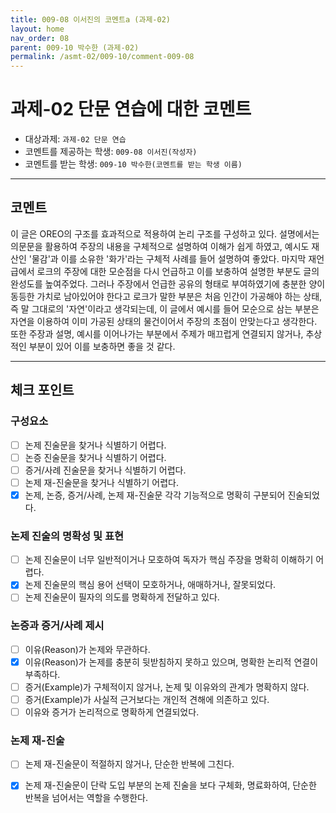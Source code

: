 ```yaml
---
title: 009-08 이서진의 코멘트a (과제-02) 
layout: home
nav_order: 08
parent: 009-10 박수한 (과제-02)
permalink: /asmt-02/009-10/comment-009-08
---
```


# 과제-02 단문 연습에 대한 코멘트

- 대상과제: `과제-02 단문 연습`
- 코멘트를 제공하는 학생: `009-08 이서진(작성자)` 
- 코멘트를 받는 학생: `009-10 박수한(코멘트를 받는 학생 이름)` 

---

## 코멘트

이 글은 OREO의 구조를 효과적으로 적용하여 논리 구조를 구성하고 있다. 설명에서는 의문문을 활용하여 주장의 내용을 구체적으로 설명하여 이해가 쉽게 하였고, 예시도 재산인 '물감'과 이를 소유한 '화가'라는 구체적 사례를 들어 설명하여 좋았다. 마지막 재언급에서 로크의 주장에 대한 모순점을 다시 언급하고 이를 보충하여 설명한 부분도 글의 완성도를 높여주었다. 그러나 주장에서 언급한 공유의 형태로 부여하였기에 충분한 양이 동등한 가치로 남아있어야 한다고 로크가 말한 부분은 처음 인간이 가공해야 하는 상태, 즉 말 그대로의 '자연'이라고 생각되는데, 이 글에서 예시를 들어 모순으로 삼는 부분은 자연을 이용하여 이미 가공된 상태의 물건이어서 주장의 초점이 안맞는다고 생각한다. 또한 주장과 설명, 예시를 이어나가는 부분에서 주제가 매끄럽게 연결되지 않거나, 추상적인 부분이 있어 이를 보충하면 좋을 것 같다.

---

## 체크 포인트

### **구성요소**
- [ ] 논제 진술문을 찾거나 식별하기 어렵다.
- [ ] 논증 진술문을 찾거나 식별하기 어렵다.
- [ ] 증거/사례 진술문을 찾거나 식별하기 어렵다.
- [ ] 논제 재-진술문을 찾거나 식별하기 어렵다.
- [x] 논제, 논증, 증거/사례, 논제 재-진술문 각각 기능적으로 명확히 구분되어 진술되었다.

### **논제 진술의 명확성 및 표현**  
- [ ] 논제 진술문이 너무 일반적이거나 모호하여 독자가 핵심 주장을 명확히 이해하기 어렵다.  
- [x] 논제 진술문의 핵심 용어 선택이 모호하거나, 애매하거나, 잘못되었다.  
- [ ] 논제 진술문이 필자의 의도를 명확하게 전달하고 있다.  

### **논증과 증거/사례 제시**  
- [ ] 이유(Reason)가 논제와 무관하다.
- [x] 이유(Reason)가 논제를 충분히 뒷받침하지 못하고 있으며, 명확한 논리적 연결이 부족하다.  
- [ ] 증거(Example)가 구체적이지 않거나, 논제 및 이유와의 관계가 명확하지 않다. 
- [ ] 증거(Example)가 사실적 근거보다는 개인적 견해에 의존하고 있다.  
- [ ] 이유와 증거가 논리적으로 명확하게 연결되었다.  

### **논제 재-진술**  
- [ ] 논제 재-진술문이 적절하지 않거나, 단순한 반복에 그친다.   
- [x] 논제 재-진술문이 단락 도입 부분의 논제 진술을 보다 구체화, 명료화하여, 단순한 반복을 넘어서는 역할을 수행한다.  

